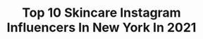 ---
title: Top 10 Skincare Instagram Influencers In New York In 2021
description: >-
  Find top skincare Instagram influencers in New York in 2021. Most popular hashtags: #skincare #newyork #beauty #selflove.
platform: Instagram
hits: 187
text_top: See the most popular Instagram influencers on inBeat.
text_bottom: Our database holds 187 Instagram influencers like this in New York, United States for you to work with.
profiles:
  - username: "jaymefoxx"
    fullname: >-
      JAYME FOXX
    bio: >-
      𝐓𝐕 𝐇𝐎𝐒𝐓 / 𝐑𝐀𝐃𝐈𝐎 𝙇𝙤𝙨 𝘼𝙣𝙜𝙚𝙡𝙚𝙨, 𝘾𝙖 CMT - "Tattoo Titans" FreeForm - "Oh My Josh" Sirius XM - “Jason Ellis Show” @Onnit @local.human #Onnit #TeamGalaxy
    location: "United States"
    followers: 79725
    engagement: 215
    commentsToLikes: 0.035113
    id: ck0vx5otlx9jt0i1903rlwxqb
    verified: true
    hashtags: "#lob, #skincare, #newyork, #hashtag"
  - username: "drkassir"
    fullname: >-
      Plastic Surgeon Dr. Kassir™
    bio: >-
      3X Board Certified 🔝 Celebrity Facial Plastic Surgeon for 23 years Designer Rhinoplasty ® & Facelift ® 💡 DM Your Questions ⬇️ Click Link To Book
    location: "United States"
    followers: 295102
    engagement: 104
    commentsToLikes: 0.033622
    id: ck6uh2q9y6n430j71iup3t8l4
    verified: true
    hashtags: "#drkassir, #dubai, #faceliftnj, #nosejob"
  - username: "pink4passions"
    fullname: >-
      𝐊𝐈𝐌𝐁𝐄𝐑𝐋𝐘🍒
    bio: >-
      ◦ Beauty Content Creator ◦ Makeup & Skincare ◦ New York City ◦ Links/Codes ↓
    location: "United States"
    followers: 52163
    engagement: 104
    commentsToLikes: 0.106588
    id: ck0tva9gbajlh0i19u3s5onlf
    verified: false
    hashtags: "#instamakeup, #skincareblogger, #colourpopme, #contentcreator"
  - username: "leckieroberts"
    fullname: >-
      LECKIE
    bio: >-
      Serious Style for UNSERIOUS People 📍NYC | NC LeckieRoberts.com
    location: "United States"
    followers: 274323
    engagement: 76
    commentsToLikes: 0.029461
    id: ck0ub3253dp120i19qq7ok91s
    verified: false
    hashtags: "#seaisland, #brunomagli, #thecloisterseaisland, #partner"
  - username: "wrenparker"
    fullname: >-
      Wren Parker
    bio: >-
      📍NYC🗽@musecurve stand-up comedy 🎤 Child of God 🌻 Self Love Suicide Prevention Lifeline: 1 (800) 273-8255 YOU ARE NOT ALONE
    location: "United States"
    followers: 25701
    engagement: 245
    commentsToLikes: 0.049606
    id: ck5zor72dr5p50i14hied12mm
    verified: false
    hashtags: "#musecurve, #confidentcurves, #wrenparker, #thicc"
  - username: "gracemedicalaesthetics"
    fullname: >-
      CT + NYC MedSpa 💉
    bio: >-
      Galderma USA 6th Top Injector 💎 RealSelf Top 25 Injector💉 Lip Queen 👑💋 CoolSculpting👙 Skincare + Lasers⚡️ Tattoo Removal 🐉 • SCHEDULE, FAQs, + MORE ⬇️
    location: "United States"
    followers: 49026
    engagement: 128
    commentsToLikes: 0.192988
    id: ck14khzm7pl7h0i19ohhsker9
    verified: false
    hashtags: "#cheekfiller, #facialfillers, #restylane, #injectables"
  - username: "thegloccult"
    fullname: >-
      Nicole
    bio: >-
      ✨Antisocialite✨ •Skincare/Beauty/Ramblings• •New York•
    location: "United States"
    followers: 15999
    engagement: 393
    commentsToLikes: 0.069831
    id: ck6u1bjhqkr8b0j71fhp4bjii
    verified: false
    hashtags: "#laneigeus, #laneigegiftedme, #soldejaneirogiftedme, #octolyfamily"
  - username: "thesilentceleb"
    fullname: >-
      Karyn Mercedeze
    bio: >-
      Mercedeze l #Netflix @thecirclenetflix Celeb @DaSquadMusicGroup 🎶 P.O Box 521206 Bronx, New York 10452
    location: "United States"
    followers: 153052
    engagement: 74
    commentsToLikes: 0.046126
    id: ck5qa86y6f1ws0i11u6kllklp
    verified: true
    hashtags: "#lgbtq, #chillceleb, #influencer, #prayfornigeria"
  - username: "tiffanypanhilason"
    fullname: >-
      🦋 Tiffany Panhilason Schmidt 🦋
    bio: >-
      🌟Expanding Consciousness through Love🌟 ✨Warrior of Light✨President @mentariusa Human Trafficking Survivor Empowerment Prgm 💫Creatrix @oneonesix.shop💫
    location: "United States"
    followers: 131395
    engagement: 249
    commentsToLikes: 0.017615
    id: ck0tyzymjol690i19969lat8l
    verified: false
    hashtags: "#unity, #endhumantrafficking, #strength, #actorslife"
  - username: "thisthatbeauty"
    fullname: >-
      Felicia  Walker
    bio: >-
      Skincare & Beauty Expert Founder @ThisThatBeauty Co Founder @faceflawlessskin Beauty I’m loving right now?👇🏾click here
    location: "United States"
    followers: 44965
    engagement: 118
    commentsToLikes: 0.105821
    id: ck0ubquhjf1ma0i199rakxlkw
    verified: true
    hashtags: "#beautyinfluencer, #skincare, #grandelashmd, #ad"
---